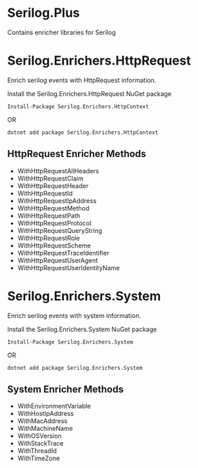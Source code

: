 

# Serilog.Plus
Contains enricher libraries for Serilog

# Serilog.Enrichers.HttpRequest
Enrich serilog events with HttpRequest information.

Install the Serilog.Enrichers.HttpRequest NuGet package
```
Install-Package Serilog.Enrichers.HttpContext
```
OR
```
dotnet add package Serilog.Enrichers.HttpContext
```

## HttpRequest Enricher Methods

- WithHttpRequestAllHeaders
- WithHttpRequestClaim
- WithHttpRequestHeader
- WithHttpRequestId
- WithHttpRequestIpAddress
- WithHttpRequestMethod
- WithHttpRequestPath
- WithHttpRequestProtocol
- WithHttpRequestQueryString
- WithHttpRequestRole
- WithHttpRequestScheme
- WithHttpRequestTraceIdentifier
- WithHttpRequestUserAgent
- WithHttpRequestUserIdentityName

# Serilog.Enrichers.System
Enrich serilog events with system information.

Install the Serilog.Enrichers.System NuGet package
```
Install-Package Serilog.Enrichers.System
```
OR
```
dotnet add package Serilog.Enrichers.System
```
## System Enricher Methods

- WithEnvironmentVariable
- WithHostIpAddress
- WithMacAddress
- WithMachineName
- WithOSVersion
- WithStackTrace
- WithThreadId
- WithTimeZone

